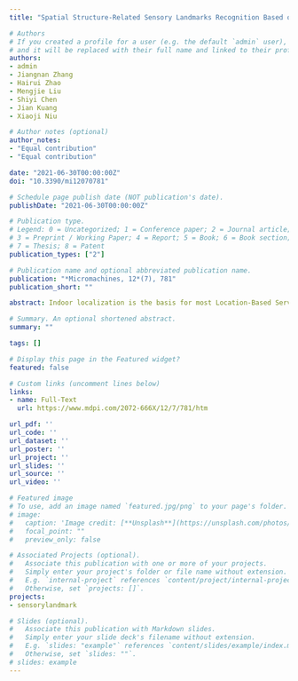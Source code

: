 ```yaml
---
title: "Spatial Structure-Related Sensory Landmarks Recognition Based on Long Short-Term Memory Algorithm"

# Authors
# If you created a profile for a user (e.g. the default `admin` user), write the username (folder name) here 
# and it will be replaced with their full name and linked to their profile.
authors:
- admin
- Jiangnan Zhang
- Hairui Zhao
- Mengjie Liu
- Shiyi Chen
- Jian Kuang
- Xiaoji Niu

# Author notes (optional)
author_notes:
- "Equal contribution"
- "Equal contribution"

date: "2021-06-30T00:00:00Z"
doi: "10.3390/mi12070781"

# Schedule page publish date (NOT publication's date).
publishDate: "2021-06-30T00:00:00Z"

# Publication type.
# Legend: 0 = Uncategorized; 1 = Conference paper; 2 = Journal article;
# 3 = Preprint / Working Paper; 4 = Report; 5 = Book; 6 = Book section;
# 7 = Thesis; 8 = Patent
publication_types: ["2"]

# Publication name and optional abbreviated publication name.
publication: "*Micromachines, 12*(7), 781"
publication_short: ""

abstract: Indoor localization is the basis for most Location-Based Services (LBS), including consumptions, health care, public security, and augmented reality. Sensory landmarks related to the indoor spatial structures (such as escalators, stairs, and corners) do not rely on active signal transmitting devices and have fixed positions, which can be used as the absolute positioning information to improve the performance of indoor localization effectively without extra cost. Specific motion patterns are presented when users pass these architectural structures, which can be captured by mobile built-in sensors, including accelerometers, gyroscopes, and magnetometers, to achieve the recognition of structure-related sensory landmarks. Therefore, the recognition of these landmarks can draw on the mature methods of Human Activity Recognition (HAR) with improvements. To this end, we improved a Long Short-Term Memory (LSTM) neural network to recognize different kinds of spatial structure-related sensory landmarks. Labels of structural sensory landmarks were proposed, and data processing methods (including interpolation, filter, and window length) were used and compared to achieve the highest recognition accuracy of 99.6%.

# Summary. An optional shortened abstract.
summary: ""

tags: []

# Display this page in the Featured widget?
featured: false

# Custom links (uncomment lines below)
links:
- name: Full-Text
  url: https://www.mdpi.com/2072-666X/12/7/781/htm

url_pdf: ''
url_code: ''
url_dataset: ''
url_poster: ''
url_project: ''
url_slides: ''
url_source: ''
url_video: ''

# Featured image
# To use, add an image named `featured.jpg/png` to your page's folder. 
# image:
#   caption: 'Image credit: [**Unsplash**](https://unsplash.com/photos/pLCdAaMFLTE)'
#   focal_point: ""
#   preview_only: false

# Associated Projects (optional).
#   Associate this publication with one or more of your projects.
#   Simply enter your project's folder or file name without extension.
#   E.g. `internal-project` references `content/project/internal-project/index.md`.
#   Otherwise, set `projects: []`.
projects:
- sensorylandmark

# Slides (optional).
#   Associate this publication with Markdown slides.
#   Simply enter your slide deck's filename without extension.
#   E.g. `slides: "example"` references `content/slides/example/index.md`.
#   Otherwise, set `slides: ""`.
# slides: example
---
```


<!-- {{% callout note %}}
Click the *Cite* button above to demo the feature to enable visitors to import publication metadata into their reference management software.
{{% /callout %}}

{{% callout note %}}
Create your slides in Markdown - click the *Slides* button to check out the example.
{{% /callout %}}

Supplementary notes can be added here, including [code, math, and images](https://wowchemy.com/docs/writing-markdown-latex/). -->
